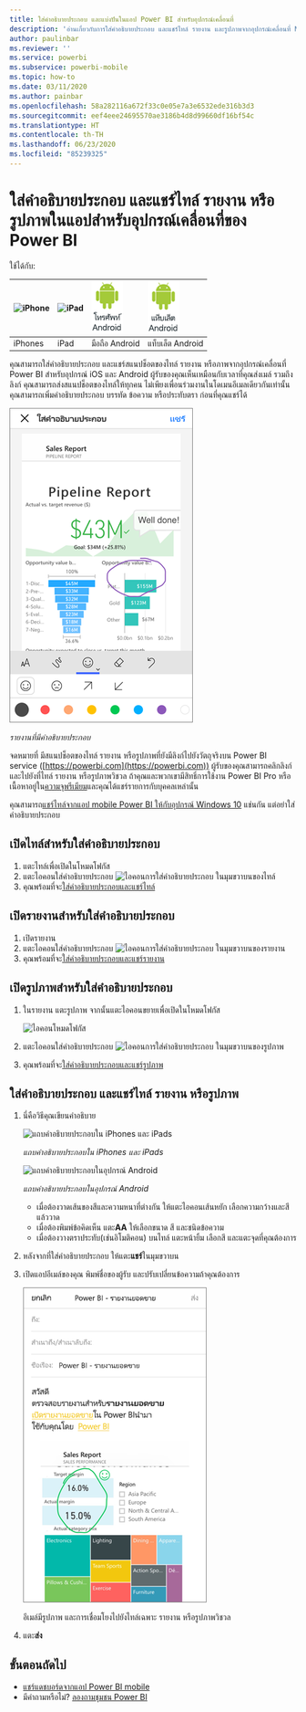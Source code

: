 ```yaml
---
title: ใส่คำอธิบายประกอบ และแบ่งปันในแอป Power BI สำหรับอุปกรณ์เคลื่อนที่
description: 'อ่านเกี่ยวกับการใส่คำอธิบายประกอบ และแชร์ไทล์ รายงาน และรูปภาพจากอุปกรณ์เคลื่อนที่ Microsoft Power BI สำหรับ iOS และ Android '
author: paulinbar
ms.reviewer: ''
ms.service: powerbi
ms.subservice: powerbi-mobile
ms.topic: how-to
ms.date: 03/11/2020
ms.author: painbar
ms.openlocfilehash: 58a282116a672f33c0e05e7a3e6532ede316b3d3
ms.sourcegitcommit: eef4eee24695570ae3186b4d8d99660df16bf54c
ms.translationtype: HT
ms.contentlocale: th-TH
ms.lasthandoff: 06/23/2020
ms.locfileid: "85239325"
---
```

# <a name="annotate-and-share-a-tile-report-or-visual-in-power-bi-mobile-apps"></a>ใส่คำอธิบายประกอบ และแชร์ไทล์ รายงาน หรือรูปภาพในแอปสำหรับอุปกรณ์เคลื่อนที่ของ Power BI
ใช้ได้กับ:

| ![iPhone](./media/mobile-annotate-and-share-a-tile-from-the-mobile-apps/iphone-logo-50-px.png) | ![iPad](./media/mobile-annotate-and-share-a-tile-from-the-mobile-apps/ipad-logo-50-px.png) | ![มือถือ Android](./media/mobile-annotate-and-share-a-tile-from-the-mobile-apps/android-phone-logo-50-px.png) | ![แท็บเล็ต Android](./media/mobile-annotate-and-share-a-tile-from-the-mobile-apps/android-tablet-logo-50-px.png) |
|:--- |:--- |:--- |:--- |
| iPhones |iPad |มือถือ Android |แท็บเล็ต Android |

คุณสามารถใส่คำอธิบายประกอบ และแชร์สแนปช็อตของไทล์ รายงาน หรือภาพจากอุปกรณ์เคลื่อนที่ Power BI สำหรับอุปกรณ์ iOS และ Android ผู้รับของคุณเห็นเหมือนกับเวลาที่คุณส่งเมล์ รวมถึงลิงก์ คุณสามารถส่งสแนปช็อตของไทล์ให้ทุกคน ไม่เพียงเพื่อนร่วมงานในโดเมนอีเมลเดียวกันเท่านั้น คุณสามารถเพิ่มคำอธิบายประกอบ บรรทัด ข้อความ หรือประทับตรา ก่อนที่คุณแชร์ได้

![รายงานที่มีคำอธิบายประกอบ](./media/mobile-annotate-and-share-a-tile-from-the-mobile-apps/power-bi-iphone-annotate.png)

*รายงานที่มีคำอธิบายประกอบ*

จดหมายที่ มีสแนปช็อตของไทล์ รายงาน หรือรูปภาพที่ยังมีลิงก์ไปยังวัตถุจริงบน Power BI service ([https://powerbi.com](https://powerbi.com)) ผู้รับของคุณสามารถคลิกลิงก์ และไปยังที่ไทล์ รายงาน หรือรูปภาพวิชวล ถ้าคุณและพวกเขามีสิทธิ์การใช้งาน Power BI Pro หรือเนื้อหาอยู่ใน[ความจุพรีเมียม](../../admin/service-premium-what-is.md)และคุณได้แชร์รายการกับบุคคลเหล่านั้น 

คุณสามารถ[แชร์ไทล์จากแอป mobile Power BI ให้กับอุปกรณ์ Windows 10](mobile-windows-10-phone-app-get-started.md) แช่นกัน แต่อย่าใส่คำอธิบายประกอบ

## <a name="open-a-tile-for-annotating"></a>เปิดไทล์สำหรับใส่คำอธิบายประกอบ
1. แตะไทล์เพื่อเปิดในโหมดโฟกัส
2. แตะไอคอนใส่คำอธิบายประกอบ ![ไอคอนการใส่คำอธิบายประกอบ](./././media/mobile-annotate-and-share-a-tile-from-the-mobile-apps/power-bi-ios-annotate-icon.png) ในมุมขวาบนของไทล์
3. คุณพร้อมที่จะ[ใส่คำอธิบายประกอบและแชร์ไทล์](mobile-annotate-and-share-a-tile-from-the-mobile-apps.md#annotate-and-share-the-tile-report-or-visual)

## <a name="open-a-report-for-annotating"></a>เปิดรายงานสำหรับใส่คำอธิบายประกอบ
1. เปิดรายงาน 
2. แตะไอคอนใส่คำอธิบายประกอบ ![ไอคอนการใส่คำอธิบายประกอบ](./././media/mobile-annotate-and-share-a-tile-from-the-mobile-apps/power-bi-ios-annotate-icon.png) ในมุมขวาบนของรายงาน
3. คุณพร้อมที่จะ[ใส่คำอธิบายประกอบและแชร์รายงาน](mobile-annotate-and-share-a-tile-from-the-mobile-apps.md#annotate-and-share-the-tile-report-or-visual)

## <a name="open-a-visual-for-annotating"></a>เปิดรูปภาพสำหรับใส่คำอธิบายประกอบ
1. ในรายงาน แตะรูปภาพ จากนั้นแตะไอคอนขยายเพื่อเปิดในโหมดโฟกัส 
   
    ![ไอคอนโหมดโฟกัส](./media/mobile-annotate-and-share-a-tile-from-the-mobile-apps/power-bi-ios-visual-focus-mode.png)
2. แตะไอคอนใส่คำอธิบายประกอบ ![ไอคอนการใส่คำอธิบายประกอบ](./././media/mobile-annotate-and-share-a-tile-from-the-mobile-apps/power-bi-ios-annotate-icon.png) ในมุมขวาบนของรูปภาพ
3. คุณพร้อมที่จะ[ใส่คำอธิบายประกอบและแชร์รูปภาพ](mobile-annotate-and-share-a-tile-from-the-mobile-apps.md#annotate-and-share-the-tile-report-or-visual)

## <a name="annotate-and-share-the-tile-report-or-visual"></a>ใส่คำอธิบายประกอบ และแชร์ไทล์ รายงาน หรือรูปภาพ
1. นี่คือวิธีคุณเขียนคำอธิบาย  
   
   ![แถบคำอธิบายประกอบใน iPhones และ iPads](./media/mobile-annotate-and-share-a-tile-from-the-mobile-apps/power-bi-ios-annotation-menu.png)
   
   *แถบคำอธิบายประกอบใน iPhones และ iPads*
   
   ![แถบคำอธิบายประกอบในอุปกรณ์ Android](./media/mobile-annotate-and-share-a-tile-from-the-mobile-apps/power-bi-android-annotate-bar.png)
   
   *แถบคำอธิบายประกอบในอุปกรณ์ Android*
   
   * เมื่อต้องวาดเส้นของสีและความหนาที่ต่างกัน ให้แตะไอคอนเส้นหยัก เลือกความกว้างและสี แล้ววาด  
   * เมื่อต้องพิมพ์ข้อคิดเห็น แตะ**AA** ให้เลือกขนาด สี และชนิดข้อความ  
   * เมื่อต้องวางตราประทับ(เช่นอิโมติคอน) บนไทล์ แตะหน้ายิ้ม เลือกสี และแตะจุดที่คุณต้องการ   
2. หลังจากที่ใส่คำอธิบายประกอบ ให้แตะ**แชร์**ในมุมขวาบน
3. เปิดแอปอีเมล์ของคุณ พิมพ์ชื่อของผู้รับ และปรับเปลี่ยนข้อความถ้าคุณต้องการ  
   
   ![รายงานมีคำอธิบายประกอบในอีเมล](./media/mobile-annotate-and-share-a-tile-from-the-mobile-apps/power-bi-iphone-annotate-send.png)
   
   อีเมล์มีรูปภาพ และการเชื่อมโยงไปยังไทล์เฉพาะ รายงาน หรือรูปภาพวิชวล 
4. แตะ**ส่ง**

## <a name="next-steps"></a>ขั้นตอนถัดไป
* [แชร์แดชบอร์ดจากแอป Power BI mobile ](mobile-share-dashboard-from-the-mobile-apps.md)
* มีคำถามหรือไม่? [ลองถามชุมชน Power BI](https://community.powerbi.com/)

